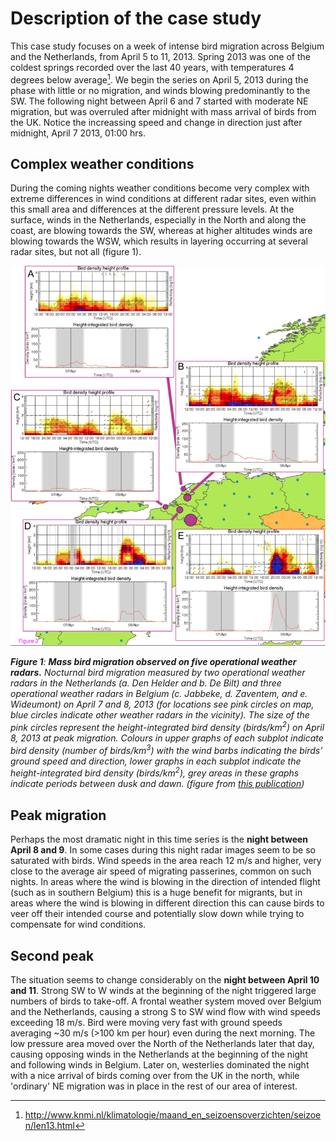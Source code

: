# Description of the case study

This case study focuses on a week of intense bird migration across Belgium and the Netherlands, from April 5 to 11, 2013. Spring 2013 was one of the coldest springs recorded over the last 40 years, with temperatures 4 degrees below average[^1].
We begin the series on April 5, 2013 during the phase with little or no migration, and winds blowing predominantly to the SW. The following night between April 6 and 7 started with moderate NE migration, but was overruled after midnight with mass arrival of birds from the UK. Notice the increassing speed and change in direction just after midnight, April 7 2013, 01:00 hrs.

## Complex weather conditions

During the coming nights weather conditions become very complex with extreme differences in wind conditions at different radar sites, even within this small area and differences at the different pressure levels. At the surface, winds in the Netherlands, especially in the North and along the coast, are blowing towards the SW, whereas at higher altitudes winds are blowing towards the WSW, which results in layering occurring at several radar sites, but not all (figure 1).

[^1]: http://www.knmi.nl/klimatologie/maand_en_seizoensoverzichten/seizoen/len13.html

![figure-1](../images/figure-1.png)

_**Figure 1**: **Mass bird migration observed on five operational weather radars.** Nocturnal bird migration measured by two operational weather radars in the Netherlands (a. Den Helder and b. De Bilt) and three operational weather radars in Belgium (c. Jabbeke, d. Zaventem, and e. Wideumont) on April 7 and 8, 2013 (for locations see pink circles on map, blue circles indicate other weather radars in the vicinity). The size of the pink circles represent the height-integrated bird density (birds/km<sup>2</sup>) on April 8, 2013 at peak migration. Colours in upper graphs of each subplot indicate bird density (number of birds/km<sup>3</sup>) with the wind barbs indicating the birds’ ground speed and direction, lower graphs in each subplot indicate the height-integrated bird density (birds/km<sup>2</sup>), grey areas in these graphs indicate periods between dusk and dawn. (figure from [this publication](doi.org/10.1186/2051-3933-2-9))_

## Peak migration

Perhaps the most dramatic night in this time series is the **night between April 8 and 9**. In some cases during this night radar images seem to be so saturated with birds. Wind speeds in the area reach 12 m/s and higher, very close to the average air speed of migrating passerines, common on such nights. In areas where the wind is blowing in the direction of intended flight (such as in southern Belgium) this is a huge benefit for migrants, but in areas where the wind is blowing in different direction this can cause birds to veer off their intended course and potentially slow down while trying to compensate for wind conditions.

## Second peak

The situation seems to change considerably on the **night between April 10 and 11**. Strong SW to W winds at the beginning of the night triggered large numbers of birds to take-off. A frontal weather system moved over Belgium and the Netherlands, causing a strong S to SW wind flow with wind speeds exceeding 18 m/s. Bird were moving very fast with ground speeds averaging ~30 m/s (>100 km per hour) even during the next morning. The low pressure area moved over the North of the Netherlands later that day, causing opposing winds in the Netherlands at the beginning of the night and following winds in Belgium. Later on, westerlies dominated the night with a nice arrival of birds coming over from the UK in the north, while 'ordinary' NE migration was in place in the rest of our area of interest.
